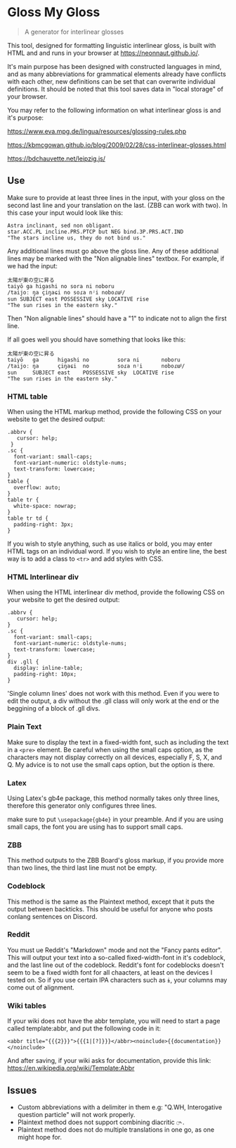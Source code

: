 # Gloss My Gloss

> A generator for interlinear glosses

This tool, designed for formatting linguistic interlinear gloss, is built with HTML and and runs in your browser at https://neonnaut.github.io/.

It's main purpose has been designed with constructed languages in mind, and as many abbreviations for grammatical elements already have conflicts with each other, new definitions can be set that can overwrite individual definitions. It should be noted that this tool saves data in "local storage" of your browser.

You may refer to the following information on what interlinear gloss is and it's purpose:

https://www.eva.mpg.de/lingua/resources/glossing-rules.php

https://kbmcgowan.github.io/blog/2009/02/28/css-interlinear-glosses.html

https://bdchauvette.net/leipzig.js/

## Use

Make sure to provide at least three lines in the input, with your gloss on the second last line and your translation on the last. (ZBB can work with two). In this case your input would look like this:

```
Astra inclinant, sed non obligant.
star.ACC.PL incline.PRS.PTCP but NEG bind.3P.PRS.ACT.IND
"The stars incline us, they do not bind us."
```

Any additional lines must go above the gloss line. Any of these additional lines may be marked with the "Non alignable lines" textbox. For example, if we had the input:

```
太陽が東の空に昇る
taiyō ga higashi no sora ni noboru
/taijoː ŋa çiŋaɕi no soɾa nʲi noboɾɯᵝ/
sun SUBJECT east POSSESSIVE sky LOCATIVE rise
"The sun rises in the eastern sky."
```

Then "Non alignable lines" should have a "1" to indicate not to align the first line.

If all goes well you should have something that looks like this:

```
太陽が東の空に昇る
taiyō   ga      higashi no         sora ni       noboru
/taijoː ŋa      çiŋaɕi  no         soɾa nʲi      noboɾɯᵝ/
sun     SUBJECT east    POSSESSIVE sky  LOCATIVE rise
"The sun rises in the eastern sky."
```

### HTML table

When using the HTML markup method, provide the following CSS on your website to get the desired output:

```
.abbrv {
   cursor: help;
 }
.sc {
  font-variant: small-caps;
  font-variant-numeric: oldstyle-nums;
  text-transform: lowercase;
}
table {
  overflow: auto;
}
table tr {
  white-space: nowrap;
}
table tr td {
  padding-right: 3px;
}
```

If you wish to style anything, such as use italics or bold, you may enter HTML tags on an individual word. If you wish to style an entire line, the best way is to add a class to `<tr>` and add styles with CSS.

### HTML Interlinear div

When using the HTML interlinear div method, provide the following CSS on your website to get the desired output:

```
.abbrv {
   cursor: help;
}
.sc {
  font-variant: small-caps;
  font-variant-numeric: oldstyle-nums;
  text-transform: lowercase;
}
div .gll {
  display: inline-table;
  padding-right: 10px;
}
```

'Single column lines' does not work with this method. Even if you were to edit the output, a div without the .gll class will only work at the end or the beggining of a block of .gll divs.

### Plain Text

Make sure to display the text in a fixed-width font, such as including the text in a `<pre>` element. Be careful when using the small caps option, as the characters may not display correctly on all devices, especially F, S, X, and Q. My advice is to not use the small caps option, but the option is there.

### Latex

Using Latex's gb4e package, this method normally takes only three lines, therefore this generator only configures three lines.

make sure to put `\usepackage{gb4e}` in your preamble. And if you are using small caps, the font you are using has to support small caps.

### ZBB

This method outputs to the ZBB Board's gloss markup, if you provide more than two lines, the third last line must not be empty.

### Codeblock

This method is the same as the Plaintext method, except that it puts the output between backticks. This should be useful for anyone who posts conlang sentences on Discord.

### Reddit

You must ue Reddit's "Markdown" mode and not the "Fancy pants editor". This will output your text into a so-called fixed-width-font in it's codeblock, and the last line out of the codeblock. Reddit's font for codeblocks doesn't seem to be a fixed width font for all chaacters, at least on the devices I tested on. So if you use certain IPA characters such as `ɨ`, your columns may come out of alignment.

### Wiki tables

If your wiki does not have the abbr template, you will need to start a page called template:abbr, and put the following code in it:

```
<abbr title="{{{2}}}">{{{1|[?]}}}</abbr><noinclude>{{documentation}}</noinclude>
```

And after saving, if your wiki asks for documentation, provide this link: https://en.wikipedia.org/wiki/Template:Abbr

## Issues

- Custom abbreviations with a delimiter in them e.g: "Q.WH, Interogative question particle" will not work properly.
- Plaintext method does not support combining diacritic `◌˞`.
- Plaintext method does not do multiple translations in one go, as one might hope for.
